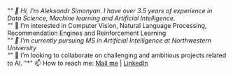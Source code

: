  
"*" 👋 Hi, I’m Aleksandr Simonyan. I have over 3.5 years of experience in Data Science, Machine learning and Artificial Intelligence.                    
"*" 👀 I’m interested in Computer Vision, Natural Language Processing, Recommendation Engines and Reinforcement Learning                                
"*" 🌱 I’m currently pursuing MS in Artificial Intelligence at Northwestern University                                                                     
"*" 💞️ I’m looking to collaborate on challenging and ambitious projects related to AI.
"*" 📫 How to reach me: [Mail me](aleksandrsimonyan1996@gmail.com) | [LinkedIn](https://www.linkedin.com/in/aleksandr-simonyan/)



<!--
**AleksandrSim/AleksandrSim** is a ✨ _special_ ✨ repository because its `README.md` (this file) appears on your GitHub profile.


